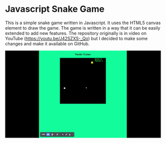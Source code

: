# Javascript Snake Game

This is a simple snake game written in Javascript. It uses the HTML5 canvas element to draw the game. The game is written in a way that it can be easily extended to add new features. The repository originally is in video on YouTube (https://youtu.be/J42SZXS-_Qo) but I decided to make some changes and make it available on GitHub.

<div align="center">
  <img src="img/exemple.gif" alt="snake" />
</div>

